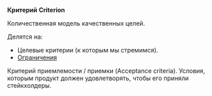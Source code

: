 **Критерий**
**Criterion**

Количественная модель качественных целей.

Делятся на:
- Целевые критерии (к которым мы стремимся).
- [Ограничения](/words/constraints.md)


Критерий приемлемости / приемки (Acceptance criteria). Условия, которым продукт должен удовлетворять, чтобы его приняли стейкхолдеры.